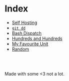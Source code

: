 # Index
<!-- # Posts nobody asked for -->

<!-- # Index -->
<!--  &nbsp; -->

- [Self Hosting](hosting.md)
- [`git dd`](git-dd.md)
- [Bash Dispatch](dispatch.md)
- [Hundreds and Hundreds](hundreds.md)
- [My Favourite Unit](unit.md)
- [Random](random.md)
<br />
<br />
<!-- #  &nbsp; -->

<!-- Made with some <3 [Not a lot](https://github.com/jpedro/jpedro.github.io) -->
<!-- Posts nobody asked for <font color="red" size="1px">■</font> -->
Made with some <3 not a lot.

